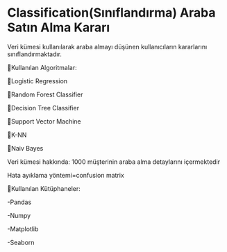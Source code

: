 # Classification(Sınıflandırma) Araba Satın Alma Kararı
Veri kümesi kullanılarak araba almayı düşünen kullanıcıların kararlarını sınıflandırmaktadır.

🔘Kullanılan Algoritmalar:

🔹Logistic Regression

🔹Random Forest Classifier

🔹Decision Tree Classifier

🔹Support Vector Machine

🔹K-NN

🔹Naiv Bayes

Veri kümesi hakkında: 1000 müşterinin araba alma detaylarını içermektedir

Hata ayıklama yöntemi=confusion matrix

🔘Kullanılan Kütüphaneler:

-Pandas

-Numpy

-Matplotlib

-Seaborn 

